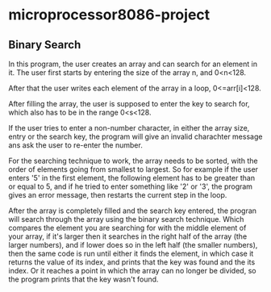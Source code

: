 # microprocessor8086-project
## Binary Search

In this program, the user creates an array and can search for an element in it. The user first starts by entering the size of the array n, and 0<n<128. 
 
After that the user writes each element of the array in a loop, 0<=arr[i]<128. 

After filling the array, the user is supposed to enter the key to search for, which also has to be in the range 0<s<128.

If the user tries to enter a non-number character, in either the array size, entry or the search key, the program will give an invalid charachter message ans ask the user to 
re-enter the number. 

For the searching technique to work, the array needs to be sorted, with the order of elements going from smallest to largest. So for example if the user enters '5' in the first element, the following element has to be greater than or equal to 5, and if he tried to enter something like '2' or '3', the program gives an error message, then restarts the current step in the loop.

After the array is completely filled and the search key entered, the progran will search through the array using the binary search technique. Which compares the element you are searching for with the middle element of your array, if it's larger then it searches in the right half of the array (the larger numbers), and if lower does so in the left half (the smaller numbers), then the same code is run until either it finds the element, in which case it returns the value of its index, and prints that the key was found and the its index. Or it reaches a point in which the array can no longer be divided, so the program prints that the key wasn't found.
